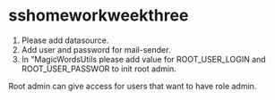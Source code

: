 # sshomeworkweekthree

1. Please add datasource.
2. Add user and password for mail-sender.
3. In "MagicWordsUtils please add value for ROOT_USER_LOGIN and ROOT_USER_PASSWOR to init root admin.

Root admin can give access for users that want to have role admin.
